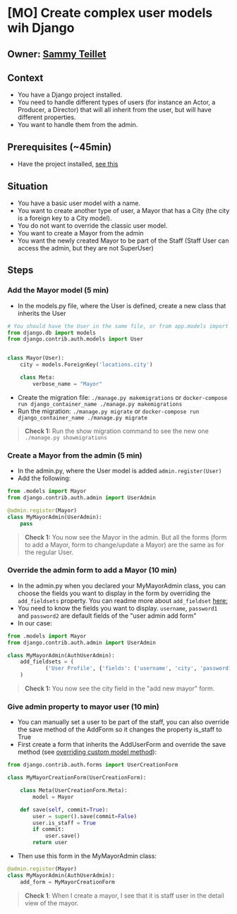 # \[MO\] Create complex user models wih Django

## Owner: [Sammy Teillet](https://github.com/samox)

## Context

* You have a Django project installed.
* You need to handle different types of users \(for instance an Actor, a Producer, a Director\) that will all inherit from the user, but will have different properties.
* You want to handle them from the admin.

## Prerequisites \(~45min\)

* Have the project installed, [see this](https://github.com/bamlab/dev-standards/blob/master/backend/django/getting-started.mo.md)

## Situation

* You have a basic user model with a name.
* You want to create another type of user, a Mayor that has a City \(the city is a foreign key to a City model\). 
* You do not want to override the classic user model.
* You want to create a Mayor from the admin
* You want the newly created Mayor to be part of the Staff \(Staff User can access the admin, but they are not SuperUser\)

## Steps

### Add the Mayor model \(5 min\)

* In the models.py file, where the User is defined, create a new class that inherits the User

```python
# You should have the User in the same file, or from app.models import User
from django.db import models
from django.contrib.auth.models import User


class Mayor(User):
    city = models.ForeignKey('locations.city')

    class Meta:
        verbose_name = "Mayor"
```

* Create the migration file: `./manage.py makemigrations` or `docker-compose run django_container_name ./manage.py makemigrations`
* Run the migration: `./manage.py migrate` or `docker-compose run django_container_name ./manage.py migrate`

> **Check 1:** Run the show migration command to see the new one `./manage.py showmigrations`

### Create a Mayor from the admin \(5 min\)

* In the admin.py, where the User model is added `admin.register(User)`
* Add the following:

```python
from .models import Mayor
from django.contrib.auth.admin import UserAdmin

@admin.register(Mayor)
class MyMayorAdmin(UserAdmin):
    pass
```

> **Check 1:** You now see the Mayor in the admin. But all the forms \(form to add a Mayor, form to change/update a Mayor\) are the same as for the regular User.

### Override the admin form to add a Mayor \(10 min\)

* In the admin.py when you declared your MyMayorAdmin class, you can choose the fields you want to display in the form by overriding the `add_fieldsets` property. You can readme more about `add_fieldset` [here:](https://docs.djangoproject.com/en/1.11/topics/auth/customizing/#a-full-example)
* You need to know the fields you want to display. `username`, `password1` and `password2` are default fields of the "user admin add form"
* In our case:

```python
from .models import Mayor
from django.contrib.auth.admin import UserAdmin

class MyMayorAdmin(AuthUserAdmin):
    add_fieldsets = (
            ('User Profile', {'fields': ('username', 'city', 'password1', 'password2')}),
    )
```

> **Check 1:** You now see the city field in the "add new mayor" form.

### Give admin property to mayor user \(10 min\)

* You can manually set a user to be part of the staff, you can also override the save method of the AddForm so it changes the property is\_staff to True
* First create a form that inherits the AddUserForm and override the save method \(see [overriding custom model method](https://docs.djangoproject.com/en/1.11/topics/db/models/#overriding-predefined-model-methods)\):

```python
from django.contrib.auth.forms import UserCreationForm

class MyMayorCreationForm(UserCreationForm):

    class Meta(UserCreationForm.Meta):
        model = Mayor

    def save(self, commit=True):
        user = super().save(commit=False)
        user.is_staff = True
        if commit:
            user.save()
        return user
```

* Then use this form in the MyMayorAdmin class:

```python
@admin.register(Mayor)
class MyMayorAdmin(AuthUserAdmin):
    add_form = MyMayorCreationForm
```

> **Check 1**: When I create a mayor, I see that it is staff user in the detail view of the mayor.

